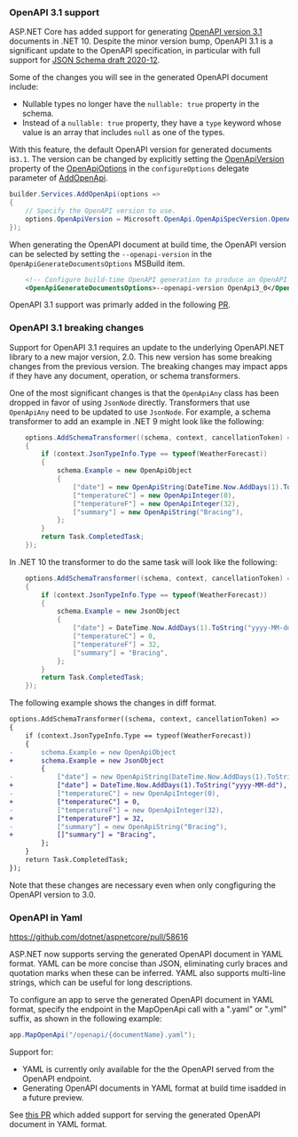 ### OpenAPI 3.1 support

ASP.NET Core has added support for generating [OpenAPI version 3.1] documents in .NET 10.
Despite the minor version bump, OpenAPI 3.1 is a significant update to the OpenAPI specification,
in particular with full support for [JSON Schema draft 2020-12].

[OpenAPI version 3.1]: https://spec.openapis.org/oas/v3.1.1.html
[JSON Schema draft 2020-12]: https://json-schema.org/specification-links#2020-12

Some of the changes you will see in the generated OpenAPI document include:

- Nullable types no longer have the `nullable: true` property in the schema.
- Instead of a `nullable: true` property, they have a `type` keyword whose value is an array that includes `null` as one of the types.

With this feature, the default OpenAPI version for generated documents is`3.1`. The version can be changed by explicitly setting the [OpenApiVersion](/dotnet/api/microsoft.aspnetcore.openapi.openapioptions.openapiversion) property of the [OpenApiOptions](/dotnet/api/microsoft.aspnetcore.openapi.openapioptions) in the `configureOptions` delegate parameter of [AddOpenApi](/dotnet/api/microsoft.extensions.dependencyinjection.openapiservicecollectionextensions.addopenapi).

```csharp
builder.Services.AddOpenApi(options =>
{
    // Specify the OpenAPI version to use.
    options.OpenApiVersion = Microsoft.OpenApi.OpenApiSpecVersion.OpenApi3_0;
});
```

When generating the OpenAPI document at build time, the OpenAPI version can be selected by setting the `--openapi-version` in the `OpenApiGenerateDocumentsOptions` MSBuild item.

```xml
    <!-- Configure build-time OpenAPI generation to produce an OpenAPI 3.0 document. -->
    <OpenApiGenerateDocumentsOptions>--openapi-version OpenApi3_0</OpenApiGenerateDocumentsOptions>
```

OpenAPI 3.1 support was primarly added in the following [PR](https://github.com/dotnet/aspnetcore/pull/59480).

### OpenAPI 3.1 breaking changes

Support for OpenAPI 3.1 requires an update to the underlying OpenAPI.NET library to a new major version, 2.0. This new version has some breaking changes from the previous version. The breaking changes may impact apps if they have any document, operation, or schema transformers.

One of the most significant changes is that the `OpenApiAny` class has been dropped in favor of using `JsonNode` directly. Transformers that use `OpenApiAny` need to be updated to use `JsonNode`. For example, a schema transformer to add an example in .NET 9 might look like the following:

```csharp
    options.AddSchemaTransformer((schema, context, cancellationToken) =>
    {
        if (context.JsonTypeInfo.Type == typeof(WeatherForecast))
        {
            schema.Example = new OpenApiObject
            {
                ["date"] = new OpenApiString(DateTime.Now.AddDays(1).ToString("yyyy-MM-dd")),
                ["temperatureC"] = new OpenApiInteger(0),
                ["temperatureF"] = new OpenApiInteger(32),
                ["summary"] = new OpenApiString("Bracing"),
            };
        }
        return Task.CompletedTask;
    });
```

In .NET 10 the transformer to do the same task will look like the following:

```csharp
    options.AddSchemaTransformer((schema, context, cancellationToken) =>
    {
        if (context.JsonTypeInfo.Type == typeof(WeatherForecast))
        {
            schema.Example = new JsonObject
            {
                ["date"] = DateTime.Now.AddDays(1).ToString("yyyy-MM-dd"),
                ["temperatureC"] = 0,
                ["temperatureF"] = 32,
                ["summary"] = "Bracing",
            };
        }
        return Task.CompletedTask;
    });
```

The following example shows the changes in diff format.

```diff
options.AddSchemaTransformer((schema, context, cancellationToken) =>
{
    if (context.JsonTypeInfo.Type == typeof(WeatherForecast))
    {
-       schema.Example = new OpenApiObject
+       schema.Example = new JsonObject
        {
-           ["date"] = new OpenApiString(DateTime.Now.AddDays(1).ToString("yyyy-MM-dd")),
+           ["date"] = DateTime.Now.AddDays(1).ToString("yyyy-MM-dd"),
-           ["temperatureC"] = new OpenApiInteger(0),
+           ["temperatureC"] = 0,
-           ["temperatureF"] = new OpenApiInteger(32),
+           ["temperatureF"] = 32,
-           ["summary"] = new OpenApiString("Bracing"),
+           []"summary"] = "Bracing",
        };
    }
    return Task.CompletedTask;
});
```

Note that these changes are necessary even when only congfiguring the OpenAPI version to 3.0.

### OpenAPI in Yaml

https://github.com/dotnet/aspnetcore/pull/58616

ASP.NET now supports serving the generated OpenAPI document in YAML format. YAML can be more concise than JSON, eliminating curly braces and quotation marks when these can be inferred. YAML also supports multi-line strings, which can be useful for long descriptions.

To configure an app to serve the generated OpenAPI document in YAML format, specify the endpoint in the MapOpenApi call with a ".yaml" or ".yml" suffix, as shown in the following example:

```csharp
app.MapOpenApi("/openapi/{documentName}.yaml");
```

Support for:

* YAML is currently only available for the the OpenAPI served from the OpenAPI endpoint.
* Generating OpenAPI documents in YAML format at build time isadded in a future preview.

See [this PR](https://github.com/dotnet/aspnetcore/pull/58616) which added support for serving the generated OpenAPI document in YAML format.